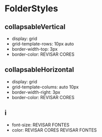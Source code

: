 # FolderStyles
## collapsableVertical
- display: grid
- grid-template-rows: 10px auto
- border-width-top: 3px
- border-color: REVISAR CORES
## collapsableHorizontal
- display: grid
- grid-template-colums: auto 10px
- border-width-right: 3px
- border-color: REVISAR CORES
## i
- font-size: REVISAR FONTES
- color: REVISAR CORES REVISAR FONTES